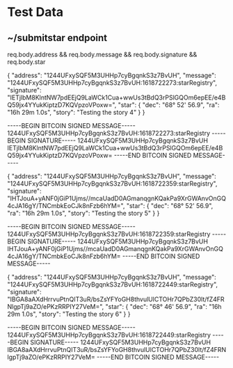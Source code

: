 # Test Data

## ~/submitstar endpoint

req.body.address && req.body.message && req.body.signature && req.body.star

{
    "address": "1244UFxySQF5M3UHHp7cyBgqnkS3z7BvUH",
    "message": "1244UFxySQF5M3UHHp7cyBgqnkS3z7BvUH:1618722273:starRegistry",
    "signature": "IETjlbM8KlntNW7pdEEjQ9LaWCk1Cua+wwUs3tBdQ3rPSlGQOm6epEE/e4BQ59jx4YYukKiptzD7KQVpzoVPoxw=",
    "star": {
        "dec": "68° 52' 56.9",
        "ra": "16h 29m 1.0s",
        "story": "Testing the story 4"
    }
}

-----BEGIN BITCOIN SIGNED MESSAGE-----
1244UFxySQF5M3UHHp7cyBgqnkS3z7BvUH:1618722273:starRegistry
-----BEGIN SIGNATURE-----
1244UFxySQF5M3UHHp7cyBgqnkS3z7BvUH
IETjlbM8KlntNW7pdEEjQ9LaWCk1Cua+wwUs3tBdQ3rPSlGQOm6epEE/e4BQ59jx4YYukKiptzD7KQVpzoVPoxw=
-----END BITCOIN SIGNED MESSAGE-----

{
    "address": "1244UFxySQF5M3UHHp7cyBgqnkS3z7BvUH",
    "message": "1244UFxySQF5M3UHHp7cyBgqnkS3z7BvUH:1618722359:starRegistry",
    "signature": "IHTJouA+yANF0jGiP1Ujms//mcaUadD0AGmanqgnKQakPa9XrGWAnvOnGQ4cJA16gY/TNCmbkEoCJk8nFzb6hYM=",
    "star": {
        "dec": "68° 52' 56.9",
        "ra": "16h 29m 1.0s",
        "story": "Testing the story 5"
    }
}

-----BEGIN BITCOIN SIGNED MESSAGE-----
1244UFxySQF5M3UHHp7cyBgqnkS3z7BvUH:1618722359:starRegistry
-----BEGIN SIGNATURE-----
1244UFxySQF5M3UHHp7cyBgqnkS3z7BvUH
IHTJouA+yANF0jGiP1Ujms//mcaUadD0AGmanqgnKQakPa9XrGWAnvOnGQ4cJA16gY/TNCmbkEoCJk8nFzb6hYM=
-----END BITCOIN SIGNED MESSAGE-----

{
    "address": "1244UFxySQF5M3UHHp7cyBgqnkS3z7BvUH",
    "message": "1244UFxySQF5M3UHHp7cyBgqnkS3z7BvUH:1618722449:starRegistry",
    "signature": "IBGA8aAXdHrrvuPtnQIT3uR/bsZsYFYoGH8thvulUlCTOHr7QPbZ30lt/fZ4FRNlgpTj9aZO/ePKzRRPIY27VeM=",
    "star": {
        "dec": "68° 46' 56.9",
        "ra": "16h 29m 1.0s",
        "story": "Testing the story 6"
    }
}

-----BEGIN BITCOIN SIGNED MESSAGE-----
1244UFxySQF5M3UHHp7cyBgqnkS3z7BvUH:1618722449:starRegistry
-----BEGIN SIGNATURE-----
1244UFxySQF5M3UHHp7cyBgqnkS3z7BvUH
IBGA8aAXdHrrvuPtnQIT3uR/bsZsYFYoGH8thvulUlCTOHr7QPbZ30lt/fZ4FRNlgpTj9aZO/ePKzRRPIY27VeM=
-----END BITCOIN SIGNED MESSAGE-----